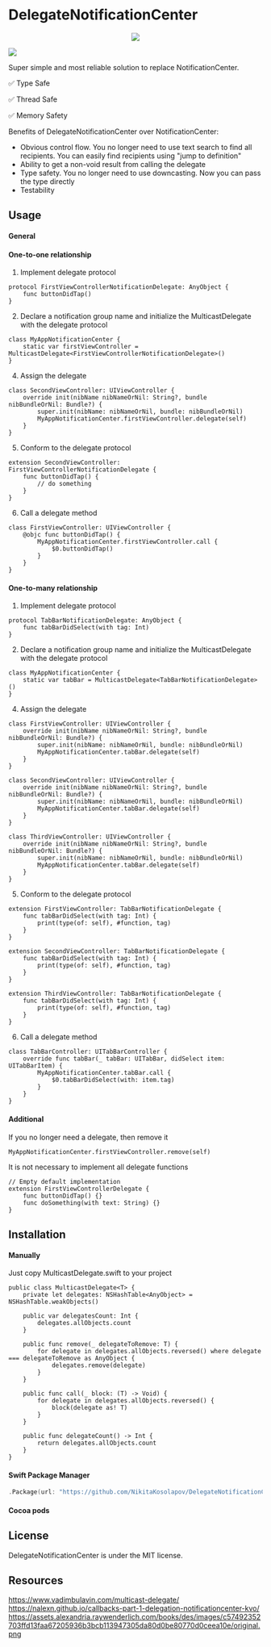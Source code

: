 # DelegateNotificationCenter

<p align="center"> <img src="original.png" /><br>

 ![](http://img.shields.io/badge/Swift-5.0-blue.svg)


Super simple and most reliable solution to replace NotificationCenter.

✅ Type Safe

✅ Thread Safe

✅ Memory Safety

Benefits of DelegateNotificationCenter over NotificationCenter:
    
* Obvious control flow. You no longer need to use text search to find all recipients. You can easily find recipients using "jump to definition"
* Ability to get a non-void result from calling the delegate
* Type safety. You no longer need to use downcasting. Now you can pass the type directly
* Testability

## Usage

#### General

#### One-to-one relationship
 
1. Implement delegate protocol
```
protocol FirstViewControllerNotificationDelegate: AnyObject {
    func buttonDidTap()
}
```

2. Declare a notification group name and initialize the MulticastDelegate with the delegate protocol
```
class MyAppNotificationCenter {
    static var firstViewController = MulticastDelegate<FirstViewControllerNotificationDelegate>()
}
```

4. Assign the delegate
```
class SecondViewController: UIViewController {
    override init(nibName nibNameOrNil: String?, bundle nibBundleOrNil: Bundle?) {
        super.init(nibName: nibNameOrNil, bundle: nibBundleOrNil)
        MyAppNotificationCenter.firstViewController.delegate(self)
    }
}
```

5. Conform to the delegate protocol
```
extension SecondViewController: FirstViewControllerNotificationDelegate {
    func buttonDidTap() {
        // do something
    }
}
```

6. Call a delegate method
```
class FirstViewController: UIViewController {
    @objc func buttonDidTap() {
        MyAppNotificationCenter.firstViewController.call {
            $0.buttonDidTap()
        }
    }
}
```
 
 #### One-to-many relationship
 
1. Implement delegate protocol
```
protocol TabBarNotificationDelegate: AnyObject {
    func tabBarDidSelect(with tag: Int)
}
```

2. Declare a notification group name and initialize the MulticastDelegate with the delegate protocol
```
class MyAppNotificationCenter {
    static var tabBar = MulticastDelegate<TabBarNotificationDelegate>()
}
```

4. Assign the delegate
```
class FirstViewController: UIViewController {
    override init(nibName nibNameOrNil: String?, bundle nibBundleOrNil: Bundle?) {
        super.init(nibName: nibNameOrNil, bundle: nibBundleOrNil)
        MyAppNotificationCenter.tabBar.delegate(self)
    }
}
 
class SecondViewController: UIViewController {
    override init(nibName nibNameOrNil: String?, bundle nibBundleOrNil: Bundle?) {
        super.init(nibName: nibNameOrNil, bundle: nibBundleOrNil)
        MyAppNotificationCenter.tabBar.delegate(self)
    }
}

class ThirdViewController: UIViewController {
    override init(nibName nibNameOrNil: String?, bundle nibBundleOrNil: Bundle?) {
        super.init(nibName: nibNameOrNil, bundle: nibBundleOrNil)
        MyAppNotificationCenter.tabBar.delegate(self)
    }
}

```

5. Conform to the delegate protocol
```
extension FirstViewController: TabBarNotificationDelegate {
    func tabBarDidSelect(with tag: Int) {
        print(type(of: self), #function, tag)
    }
}

extension SecondViewController: TabBarNotificationDelegate {
    func tabBarDidSelect(with tag: Int) {
        print(type(of: self), #function, tag)
    }
}
 
extension ThirdViewController: TabBarNotificationDelegate {
    func tabBarDidSelect(with tag: Int) {
        print(type(of: self), #function, tag)
    }
}
```

6. Call a delegate method
```
class TabBarController: UITabBarController {  
    override func tabBar(_ tabBar: UITabBar, didSelect item: UITabBarItem) {
        MyAppNotificationCenter.tabBar.call {
            $0.tabBarDidSelect(with: item.tag)
        }
    }
}

```

#### Additional

If you no longer need a delegate, then remove it

```
MyAppNotificationCenter.firstViewController.remove(self)
```

It is not necessary to implement all delegate functions
```
// Empty default implementation
extension FirstViewControllerDelegate {
    func buttonDidTap() {}
    func doSomething(with text: String) {}
}
```

## Installation
    
#### Manually

Just copy MulticastDelegate.swift to your project 

```
public class MulticastDelegate<T> {
    private let delegates: NSHashTable<AnyObject> = NSHashTable.weakObjects()
    
    public var delegatesCount: Int {
        delegates.allObjects.count
    }
    
    public func remove(_ delegateToRemove: T) {
        for delegate in delegates.allObjects.reversed() where delegate === delegateToRemove as AnyObject {
            delegates.remove(delegate)
        }
    }
    
    public func call(_ block: (T) -> Void) {
        for delegate in delegates.allObjects.reversed() {
            block(delegate as! T)
        }
    }
    
    public func delegateCount() -> Int {
        return delegates.allObjects.count
    }
}
```

#### Swift Package Manager

```swift
.Package(url: "https://github.com/NikitaKosolapov/DelegateNotificationCenter.git", majorVersion: 1)
```
 
#### Cocoa pods

## License

DelegateNotificationCenter is under the MIT license.

## Resources
https://www.vadimbulavin.com/multicast-delegate/
https://nalexn.github.io/callbacks-part-1-delegation-notificationcenter-kvo/
https://assets.alexandria.raywenderlich.com/books/des/images/c57492352703ffd13faa67205936b3bcb113947305da80d0be80770d0ceea10e/original.png
